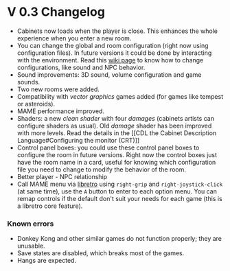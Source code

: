 # V 0.3 Changelog

* Cabinets now loads when the player is close. This enhances the whole experience when you enter a new room.
* You can change the global and room configuration (right now using configuration files). In future versions it could be done by interacting with the environment. Read this [wiki page](https://github.com/curif/AgeOfJoy-2022.1/wiki/Game-Configuration:-configuration-files) to know how to change configurations, like sound and NPC behavior.
* Sound improvements: 3D sound, volume configuration and game sounds.
* Two new rooms were added.
* Compatibility with _vector graphics_ games added (for games like tempest or asteroids).
* MAME performance improved.
* Shaders: a new _clean shader_ with four _damages_ (cabinets artists can configure shaders as usual). Old _damage_ shader has been improved with more levels. Read the details in the [[CDL the Cabinet Description Language#Configuring the monitor (CRT)]]
* Control panel boxes: you could use these control panel boxes to configure the room in future versions. Right now the control boxes just have the room name in a card, useful for knowing which configuration file you need to change to modify the behavior of the room. 
* Better player - NPC relationship
* Call MAME menu via [libretro](https://docs.libretro.com/library/mame2003_plus/) using `right-grip` and `right-joystick-click` (at same time), use the `A` button to enter to each option menu. You can remap controls if the default don't suit your needs for each game (this is a libretro core feature).

### Known errors

- Donkey Kong and other similar games do not function properly; they are unusable.
- Save states are disabled, which breaks most of the games.
- Hangs are expected.
